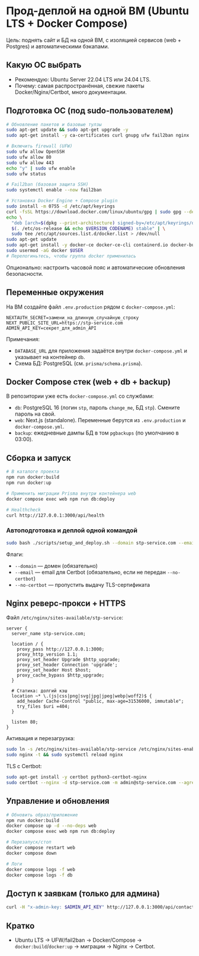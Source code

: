 # Прод-деплой на одной ВМ (Ubuntu LTS + Docker Compose)

Цель: поднять сайт и БД на одной ВМ, с изоляцией сервисов (web + Postgres) и автоматическими бэкапами.

## Какую ОС выбрать
- Рекомендую: Ubuntu Server 22.04 LTS или 24.04 LTS.
- Почему: самая распространённая, свежие пакеты Docker/Nginx/Certbot, много документации.

## Подготовка ОС (под sudo-пользователем)
```bash
# Обновление пакетов и базовые тулзы
sudo apt-get update && sudo apt-get upgrade -y
sudo apt-get install -y ca-certificates curl gnupg ufw fail2ban nginx

# Включить firewall (UFW)
sudo ufw allow OpenSSH
sudo ufw allow 80
sudo ufw allow 443
echo "y" | sudo ufw enable
sudo ufw status

# Fail2ban (базовая защита SSH)
sudo systemctl enable --now fail2ban

# Установка Docker Engine + Compose plugin
sudo install -m 0755 -d /etc/apt/keyrings
curl -fsSL https://download.docker.com/linux/ubuntu/gpg | sudo gpg --dearmor -o /etc/apt/keyrings/docker.gpg
echo \
  "deb [arch=$(dpkg --print-architecture) signed-by=/etc/apt/keyrings/docker.gpg] https://download.docker.com/linux/ubuntu \
  $(. /etc/os-release && echo $VERSION_CODENAME) stable" | \
  sudo tee /etc/apt/sources.list.d/docker.list > /dev/null
sudo apt-get update
sudo apt-get install -y docker-ce docker-ce-cli containerd.io docker-buildx-plugin docker-compose-plugin
sudo usermod -aG docker $USER
# Перелогиньтесь, чтобы группа docker применилась
```

Опционально: настроить часовой пояс и автоматические обновления безопасности.

## Переменные окружения
На ВМ создайте файл `.env.production` рядом с `docker-compose.yml`:
```
NEXTAUTH_SECRET=замени_на_длинную_случайную_строку
NEXT_PUBLIC_SITE_URL=https://stp-service.com
ADMIN_API_KEY=секрет_для_admin_API
```

Примечания:
- `DATABASE_URL` для приложения задаётся внутри `docker-compose.yml` и указывает на контейнер `db`.
- Схема БД: PostgreSQL (см. `prisma/schema.prisma`).

## Docker Compose стек (web + db + backup)
В репозитории уже есть `docker-compose.yml` со службами:
- `db`: PostgreSQL 16 (логин `stp`, пароль `change_me`, БД `stp`). Смените пароль на свой.
- `web`: Next.js (standalone). Переменные берутся из `.env.production` и `docker-compose.yml`.
- `backup`: ежедневные дампы БД в том `pgbackups` (по умолчанию в 03:00).

## Сборка и запуск
```bash
# В каталоге проекта
npm run docker:build
npm run docker:up

# Применить миграции Prisma внутри контейнера web
docker compose exec web npm run db:deploy

# Healthcheck
curl http://127.0.0.1:3000/api/health
```

### Автоподготовка и деплой одной командой
```bash
sudo bash ./scripts/setup_and_deploy.sh --domain stp-service.com --email admin@stp-service.com
```
Флаги:
- `--domain` — домен (обязательно)
- `--email` — email для Certbot (обязательно, если не передан `--no-certbot`)
- `--no-certbot` — пропустить выдачу TLS-сертификата

## Nginx реверс-прокси + HTTPS
Файл `/etc/nginx/sites-available/stp-service`:
```nginx
server {
  server_name stp-service.com;

  location / {
    proxy_pass http://127.0.0.1:3000;
    proxy_http_version 1.1;
    proxy_set_header Upgrade $http_upgrade;
    proxy_set_header Connection 'upgrade';
    proxy_set_header Host $host;
    proxy_cache_bypass $http_upgrade;
  }

  # Статика: долгий кэш
  location ~* \.(js|css|png|svg|jpg|jpeg|webp|woff2)$ {
    add_header Cache-Control "public, max-age=31536000, immutable";
    try_files $uri =404;
  }

  listen 80;
}
```
Активация и перезагрузка:
```bash
sudo ln -s /etc/nginx/sites-available/stp-service /etc/nginx/sites-enabled/stp-service
sudo nginx -t && sudo systemctl reload nginx
```
TLS с Certbot:
```bash
sudo apt-get install -y certbot python3-certbot-nginx
sudo certbot --nginx -d stp-service.com -m admin@stp-service.com --agree-tos -n
```

## Управление и обновления
```bash
# Обновить образ/приложение
npm run docker:build
docker compose up -d --no-deps web
docker compose exec web npm run db:deploy

# Перезапуск/стоп
docker compose restart web
docker compose down

# Логи
docker compose logs -f web
docker compose logs -f db
```

## Доступ к заявкам (только для админа)
```bash
curl -H "x-admin-key: $ADMIN_API_KEY" http://127.0.0.1:3000/api/contact
```

## Кратко
- Ubuntu LTS → UFW/fail2ban → Docker/Compose → `docker:build`/`docker:up` → миграции → Nginx → Certbot.

